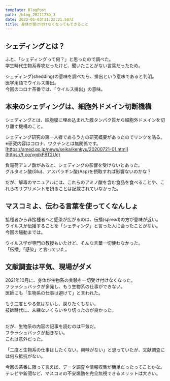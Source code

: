 ```yaml
---
template: BlogPost
path: /blog_20211230_3
date: 2022-01-03T11:22:21.587Z
title: 身体が受け付けなくなってもできること
---
```

## シェディングとは？

ふと、「シェディングって何？」と思ったので調べた。\
学生時代生物系専攻だったけど、聞いたことがない言葉だったため。

シェディング(shedding)の意味を調べたら、排出という意味であると判明。\
医学用語でウイルス排出。\
今回のコロナ茶番では、「ウイルス排出」の意味。

## 本来のシェディングは、細胞外ドメイン切断機構

シェディングとは、細胞膜に埋め込まれた膜タンパク質から細胞外ドメインを切り離す機構のこと。

シェディング研究の第一人者であろう方の研究概要があったのでリンクを貼る。\
※研究内容はコロナ、ワクチンとは無関係です。\
[https://amed.go.jp/news/seika/kenkyu/20200721-01.html](https://t.co/vgdkFBT2Uc)

負電荷アミノ酸があると、シェディングの影響を受けないとあった。\
グルタミン酸(Glu)、アスパラギン酸(Asp)を摂取すれば影響ないのかな？

だが、解毒のマニュアルには、これらのアミノ酸を含む食品を食べることや、これらのサプリメントを摂ることは記載されていなかった。

## マスコミよ、伝わる言葉を使ってくなんしょ

接種者から非接種者へと感染が広がるのは、伝播(spread)の方が意味が近い。\
ウイルスが伝播することを「シェディング」と言った人に会ったことがない。\
今回の騒動までは。

ウイルス学が専門の教授もいたけど、そんな言葉一切使わなかった。\
「伝播」「感染」と言っていた。

## 文献調査は平気、現場がダメ

2021年10月に、身体が生物系の実験を一切受け付けなくなった。\
フラッシュバックが多発し、もう生物系の仕事ができない。\
医師にも「生物系の仕事は避けて」と言われた。

もう二度とやる気はないし、戻りたくもない。\
技師時代に、未練ないくらいやり切ったのが良かった。

\
だが、生物系の内容の記事を読むのは平気だ。\
フラッシュバックが起きない。\
これは意外だった。

「二度と生物系の仕事はしたくない。興味がない」と思っていたが、文献調査には何ら抵抗がない。

今回の茶番に限って言えば、データ調査や情報収集が簡単だったってことかな。\
テレビや新聞など、マスコミの不安煽動を完全無視できるメリットは大きい。

